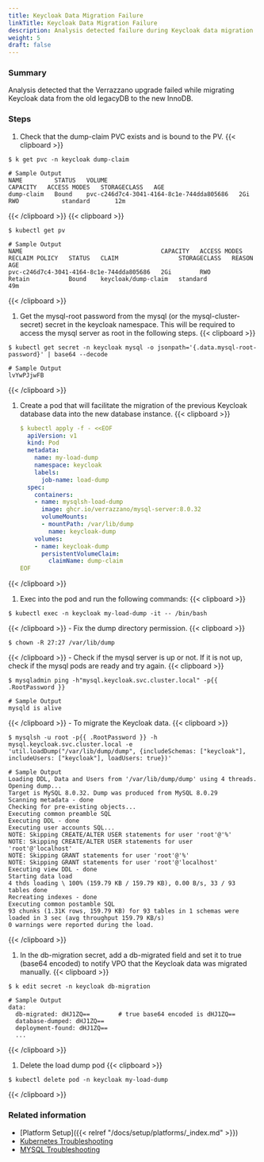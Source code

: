 ```yaml
---
title: Keycloak Data Migration Failure
linkTitle: Keycloak Data Migration Failure
description: Analysis detected failure during Keycloak data migration
weight: 5
draft: false
---
```


### Summary
Analysis detected that the Verrazzano upgrade failed while migrating Keycloak data from the old legacyDB to the new InnoDB.
### Steps
1. Check that the dump-claim PVC exists and is bound to the PV.
   {{< clipboard >}}
<div class="highlight">

   ```
   $ k get pvc -n keycloak dump-claim
   
   # Sample Output
   NAME         STATUS   VOLUME                                     CAPACITY   ACCESS MODES   STORAGECLASS   AGE
dump-claim   Bound    pvc-c246d7c4-3041-4164-8c1e-744dda805686   2Gi        RWO            standard       12m
   ```
</div>
{{< /clipboard >}}
   {{< clipboard >}}
<div class="highlight">

   ```
   $ kubectl get pv
   
   # Sample Output
   NAME                                       CAPACITY   ACCESS MODES   RECLAIM POLICY   STATUS   CLAIM                 STORAGECLASS   REASON   AGE
pvc-c246d7c4-3041-4164-8c1e-744dda805686   2Gi        RWO            Retain           Bound    keycloak/dump-claim   standard                49m
   ```
</div>
{{< /clipboard >}}

1. Get the mysql-root password from the mysql (or the mysql-cluster-secret) secret in the keycloak namespace. This will be required to access the mysql server as root in the following steps.
   {{< clipboard >}}
<div class="highlight">

   ```
   $ kubectl get secret -n keycloak mysql -o jsonpath='{.data.mysql-root-password}' | base64 --decode
   
   # Sample Output
   lvYwPJjwFB
   ```
</div>
{{< /clipboard >}}

1. Create a pod that will facilitate the migration of the previous Keycloak database data into the new database instance.
   {{< clipboard >}}

   ```yaml
   $ kubectl apply -f - <<EOF
     apiVersion: v1
     kind: Pod
     metadata:
       name: my-load-dump
       namespace: keycloak
       labels:
         job-name: load-dump
     spec:
       containers:
       - name: mysqlsh-load-dump
         image: ghcr.io/verrazzano/mysql-server:8.0.32
         volumeMounts:
         - mountPath: /var/lib/dump
           name: keycloak-dump
       volumes:
       - name: keycloak-dump
         persistentVolumeClaim:
           claimName: dump-claim
   EOF
   ```
{{< /clipboard >}}

1. Exec into the pod and run the following commands:
   {{< clipboard >}}
<div class="highlight">

   ```
   $ kubectl exec -n keycloak my-load-dump -it -- /bin/bash
   ```

</div>
{{< /clipboard >}}
    - Fix the dump directory permission.
      {{< clipboard >}}
<div class="highlight">

   ```
   $ chown -R 27:27 /var/lib/dump
   ```

</div>
{{< /clipboard >}}
    - Check if the mysql server is up or not. If it is not up, check if the mysql pods are ready and try again.
      {{< clipboard >}}
<div class="highlight">

   ```
   $ mysqladmin ping -h"mysql.keycloak.svc.cluster.local" -p{{ .RootPassword }}
   
   # Sample Output
   mysqld is alive
   ```

</div>
{{< /clipboard >}}
    - To migrate the Keycloak data.
      {{< clipboard >}}
<div class="highlight">

   ```
   $ mysqlsh -u root -p{{ .RootPassword }} -h mysql.keycloak.svc.cluster.local -e 'util.loadDump("/var/lib/dump/dump", {includeSchemas: ["keycloak"], includeUsers: ["keycloak"], loadUsers: true})'
   
   # Sample Output
   Loading DDL, Data and Users from '/var/lib/dump/dump' using 4 threads.
   Opening dump...
   Target is MySQL 8.0.32. Dump was produced from MySQL 8.0.29
   Scanning metadata - done       
   Checking for pre-existing objects...
   Executing common preamble SQL
   Executing DDL - done         
   Executing user accounts SQL...
   NOTE: Skipping CREATE/ALTER USER statements for user 'root'@'%'
   NOTE: Skipping CREATE/ALTER USER statements for user 'root'@'localhost'
   NOTE: Skipping GRANT statements for user 'root'@'%'
   NOTE: Skipping GRANT statements for user 'root'@'localhost'
   Executing view DDL - done       
   Starting data load
   4 thds loading \ 100% (159.79 KB / 159.79 KB), 0.00 B/s, 33 / 93 tables done
   Recreating indexes - done       
   Executing common postamble SQL                                              
   93 chunks (1.31K rows, 159.79 KB) for 93 tables in 1 schemas were loaded in 3 sec (avg throughput 159.79 KB/s)
   0 warnings were reported during the load.
   ```

</div>
{{< /clipboard >}}

1. In the db-migration secret, add a db-migrated field and set it to true (base64 encoded) to notify VPO that the Keycloak data was migrated manually.
   {{< clipboard >}}
<div class="highlight">

   ```
   $ k edit secret -n keycloak db-migration
   
   # Sample Output
   data:
     db-migrated: dHJ1ZQ==        # true base64 encoded is dHJ1ZQ==
     database-dumped: dHJ1ZQ==
     deployment-found: dHJ1ZQ==
     ...
   ```

</div>
{{< /clipboard >}}

1. Delete the load dump pod
      {{< clipboard >}}
<div class="highlight">

   ```
   $ kubectl delete pod -n keycloak my-load-dump
   ```

</div>
{{< /clipboard >}}

### Related information
* [Platform Setup]({{< relref "/docs/setup/platforms/_index.md" >}})
* [Kubernetes Troubleshooting](https://kubernetes.io/docs/tasks/debug/)
* [MYSQL Troubleshooting](https://dev.mysql.com/doc/refman/8.0/en/starting-server-troubleshooting.html)
